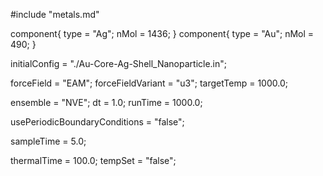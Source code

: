 #include "metals.md"


component{
  type = "Ag";
  nMol = 1436;
}
component{
  type = "Au";
  nMol = 490;
}

initialConfig = "./Au-Core-Ag-Shell_Nanoparticle.in";

forceField = "EAM";
forceFieldVariant = "u3";
targetTemp = 1000.0;


ensemble = "NVE";
dt = 1.0;
runTime = 1000.0;

usePeriodicBoundaryConditions = "false";

sampleTime = 5.0;

thermalTime = 100.0;
tempSet = "false";
